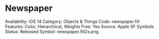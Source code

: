 # Newspaper

Availability: iOS 14
Category: Objects & Things
Code: newspaper.fill
Features: Color, Hierarchical, Weights
Free: Yes
Source: Apple SF Symbols
Status: Released
Symbol: newspaper.fill2x.png
